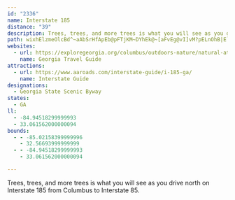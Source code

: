 ```yaml
---
id: "2336"
name: Interstate 185
distance: "39"
description: Trees, trees, and more trees is what you will see as you drive north on Interstate 185 from Columbus to Interstate 85.
path: wixhElzmeOlcBd^~aAbSrHfApEb@pFTjKM~DYhEk@~[aFvEg@vI]vM?pELnOhB|E`@zk@hH|E\rFPrKe@~Ce@`HeB~RuItL{Fn@SfFoA~B[fEg@xFWhJX|Hv@jRtEzYhI`ZvHvJlBnJbAvY|A``@`Avz@|CpFFnY~@pDGjD[rIcBbDkAtB_AbMoH~b@iV|JuE|DwApHqBnPgDpFaAbHy@bFSdF?bbB`DfEP|C^|GfA`HrBpItDj_@zUrt@~c@|GrD|DdBpLhEtJdChDr@ra@nGdDv@jF`BfGpCxC`BzF`EdC|BfEnElCpD~QxY`FlHh\zh@fF~HtVv^vJ|L`NbNxGpF|OnKfJ`HxMnIvFjE|FnFnCjDvBxCpKbQhCdGxQlf@tCfHpCzEzG`IxFfEbCxAtGlCrKdBxO^neBj@v\WvEGtOu@rYuBfBWjQa@`HAdKTtd@lCjLEfDM~LeAxFaA|D_Aph@iOjI_B|K_AtKSxBCvDPlIp@bFl@pw@nMlFf@hETjJ@|DSfKwAtHu@tNk@`FD|`@~CrELzGKzD_@zE_AnH{B|GyCxYmPbe@sVlP{JhC_ChJuJp@_AtBsDf^mr@fCyDzEoF~C{CzFeErGsDhGgCrHmBxUaDdKw@t]kD`KsArKgCpKaE~GgD`F}Cjb@a\bXiTvGsEbHeEbJsEvJuDjJsCbIkBxs@uNjHgClEsBpHoErGwFtq@es@fJgJhCyBjMsIjDkBhDuAtHqClIoBhF_A|Ek@pG_@jLSzCDhF^rFj@fFt@dKdCnFlBzL`Fp\fOrKlDhShFna@jJ`OfDpDf@rLrArKj@beAzB
websites:
  - url: https://exploregeorgia.org/columbus/outdoors-nature/natural-attractions/i-185-scenic-byway
    name: Georgia Travel Guide
attractions:
  - url: https://www.aaroads.com/interstate-guide/i-185-ga/
    name: Interstate Guide
designations:
  - Georgia State Scenic Byway
states:
  - GA
ll:
  - -84.94518299999993
  - 33.061562000000094
bounds:
  - - -85.02158399999996
    - 32.56693999999999
  - - -84.94518299999993
    - 33.061562000000094

---
```


Trees, trees, and more trees is what you will see as you drive north on Interstate 185 from Columbus to Interstate 85.
